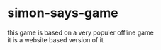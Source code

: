 # simon-says-game
this game is based on a very populer offline game  
it is a website based version of it
